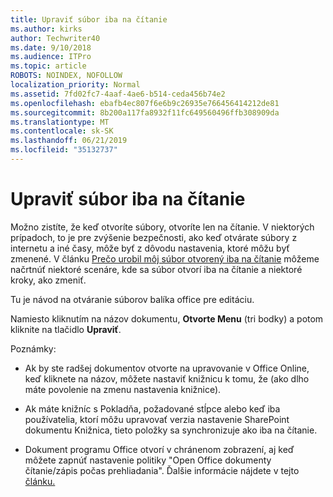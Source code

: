 ```yaml
---
title: Upraviť súbor iba na čítanie
ms.author: kirks
author: Techwriter40
ms.date: 9/10/2018
ms.audience: ITPro
ms.topic: article
ROBOTS: NOINDEX, NOFOLLOW
localization_priority: Normal
ms.assetid: 7fd02fc7-4aaf-4ae6-b514-ceda456b74e2
ms.openlocfilehash: ebafb4ec807f6e6b9c26935e766456414212de81
ms.sourcegitcommit: 8b200a117fa8932f11fc649560496ffb308909da
ms.translationtype: MT
ms.contentlocale: sk-SK
ms.lasthandoff: 06/21/2019
ms.locfileid: "35132737"
---
```

# <a name="edit-a-read-only-file"></a>Upraviť súbor iba na čítanie

Možno zistíte, že keď otvoríte súbory, otvoríte len na čítanie. V niektorých prípadoch, to je pre zvýšenie bezpečnosti, ako keď otvárate súbory z internetu a iné časy, môže byť z dôvodu nastavenia, ktoré môžu byť zmenené. V článku [Prečo urobil môj súbor otvorený iba na čítanie](https://support.office.com/article/Why-did-my-file-open-read-only-3ab4b792-da50-4b38-8628-14c64e1f1d15) môžeme načrtnúť niektoré scenáre, kde sa súbor otvorí iba na čítanie a niektoré kroky, ako zmeniť.

Tu je návod na otváranie súborov balíka office pre editáciu.

Namiesto kliknutím na názov dokumentu, **Otvorte Menu** (tri bodky) a potom kliknite na tlačidlo **Upraviť**.

Poznámky:

- Ak by ste radšej dokumentov otvorte na upravovanie v Office Online, keď kliknete na názov, môžete nastaviť knižnicu k tomu, že (ako dlho máte povolenie na zmenu nastavenia knižnice).

- Ak máte knižníc s Pokladňa, požadované stĺpce alebo keď iba používatelia, ktorí môžu upravovať verzia nastavenie SharePoint dokumentu Knižnica, tieto položky sa synchronizuje ako iba na čítanie.

- Dokument programu Office otvorí v chránenom zobrazení, aj keď môžete zapnúť nastavenie politiky "Open Office dokumenty čítanie/zápis počas prehliadania". Ďalšie informácie nájdete v tejto [článku.](https://support.microsoft.com/help/983047/an-office-document-opens-in-protected-view-even-though-you-enable-the)

